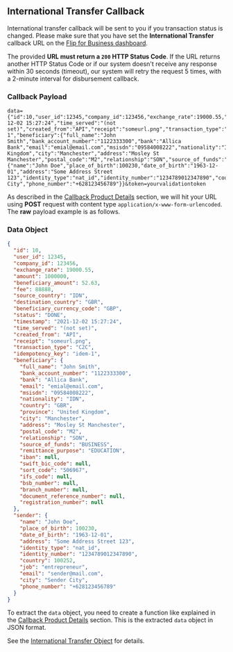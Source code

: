 <div></div>

## International Transfer Callback

International transfer callback will be sent to you if you transaction status is changed. Please make sure that you have set the **International Transfer** callback URL on the <a href="https://business.flip.id/developer/api-setting" target="_blank">Flip for Business dashboard</a>.

<aside class="warning">
  <p>
    The provided
    <strong>URL must return a <code>200</code> HTTP Status Code</strong>. If the
    URL returns another HTTP Status Code or if our system doesn't receive any
    response within 30 seconds (timeout), our system will retry the request 5
    times, with a 2-minute interval for disbursement callback.
  </p>
</aside>

### Callback Payload

```
data={"id":10,"user_id":12345,"company_id":123456,"exchange_rate":19000.55,"amount":1000000,"beneficiary_amount":52.63,"fee":88888,"source_country":"IDN","destination_country":"GBR","beneficiary_currency_code":"GBP","status":"DONE","timestamp":"2021-12-02 15:27:24","time_served":"(not set)","created_from":"API","receipt":"someurl.png","transaction_type":"C2C","idempotency_key":"idem-1","beneficiary":{"full_name":"John Smith","bank_account_number":"1122333300","bank":"Allica Bank","email":"emial@email.com","msisdn":"09584008222","nationality":"IDN","country":"GBR","province":"United Kingdom","city":"Manchester","address":"Mosley St Manchester","postal_code":"M2","relationship":"SON","source_of_funds":"BUSINESS","remittance_purpose":"EDUCATION","iban":null,"swift_bic_code":null,"sort_code":"506967","ifs_code":null,"bsb_number":null,"branch_number":null,"document_reference_number":null,"registration_number":null},"sender":{"name":"John Doe","place_of_birth":100230,"date_of_birth":"1963-12-01","address":"Some Address Street 123","identity_type":"nat_id","identity_number":"1234789012347890","country":100252,"job":"entrepreneur","email":"sender@mail.com","city":"Sender City","phone_number":"+628123456789"}}&token=yourvalidationtoken
```

As described in the [Callback Product Details](#callback-details) section, we will hit your URL using **POST** request with content type `application/x-www-form-urlencoded`. The **raw** payload example is as follows.

### Data Object

```json
{
  "id": 10,
  "user_id": 12345,
  "company_id": 123456,
  "exchange_rate": 19000.55,
  "amount": 1000000,
  "beneficiary_amount": 52.63,
  "fee": 88888,
  "source_country": "IDN",
  "destination_country": "GBR",
  "beneficiary_currency_code": "GBP",
  "status": "DONE",
  "timestamp": "2021-12-02 15:27:24",
  "time_served": "(not set)",
  "created_from": "API",
  "receipt": "someurl.png",
  "transaction_type": "C2C",
  "idempotency_key": "idem-1",
  "beneficiary": {
    "full_name": "John Smith",
    "bank_account_number": "1122333300",
    "bank": "Allica Bank",
    "email": "emial@email.com",
    "msisdn": "09584008222",
    "nationality": "IDN",
    "country": "GBR",
    "province": "United Kingdom",
    "city": "Manchester",
    "address": "Mosley St Manchester",
    "postal_code": "M2",
    "relationship": "SON",
    "source_of_funds": "BUSINESS",
    "remittance_purpose": "EDUCATION",
    "iban": null,
    "swift_bic_code": null,
    "sort_code": "506967",
    "ifs_code": null,
    "bsb_number": null,
    "branch_number": null,
    "document_reference_number": null,
    "registration_number": null
  },
  "sender": {
    "name": "John Doe",
    "place_of_birth": 100230,
    "date_of_birth": "1963-12-01",
    "address": "Some Address Street 123",
    "identity_type": "nat_id",
    "identity_number": "1234789012347890",
    "country": 100252,
    "job": "entrepreneur",
    "email": "sender@mail.com",
    "city": "Sender City",
    "phone_number": "+628123456789"
  }
}
```

To extract the `data` object, you need to create a function like explained in the [Callback Product Details](#callback-details) section. This is the extracted `data` object in JSON format.

See the [International Transfer Object](#international-transfer-object) for details.
